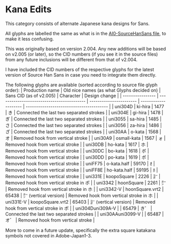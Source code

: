 # Kana Edits

This category consists of alternate Japanese kana designs for Sans.

All glyphs are labelled the same as what is in the [AI0-SourceHanSans file](https://github.com/adobe-fonts/source-han-sans/blob/release/Resources/AI0-SourceHanSans), to make it less confusing.

This was originally based on version 2.004. Any new additions will be based on v2.005 (or later), so the CID numbers (if you see it in the source files) from any future inclusions will be different from that of v2.004.

I have included the CID numbers of the respective glyphs for the latest version of Source Han Sans in case you need to integrate them directly.

The following glyphs are available (sorted according to source file glyph order):
| Production name  | Old nice names (as what Glyphs decided on) | Sans CID (as of v2.005) | Character            | Design change                            |
| ---------------- | ------------------------------------------ | ----------------------- | -------------------- | ---------------------------------------- |
| uni304D          | ki-hira                                    | 1477                    | き                    | Connected the last two separated strokes |
| uni304E          | gi-hira                                    | 1478                    | ぎ                    | Connected the last two separated strokes |
| uni3055          | sa-hira                                    | 1485                    | さ                    | Connected the last two separated strokes |
| uni3056          | za-hira                                    | 1486                    | ざ                    | Connected the last two separated strokes |
| uni30AA          | o-kata                                     | 1568                    | オ                    | Removed hook from vertical stroke        |
| uni30A9          | osmall-kata                                | 1567                    | ォ                    | Removed hook from vertical stroke        |
| uni30DB          | ho-kata                                    | 1617                    | ホ                    | Removed hook from vertical stroke        |
| uni30DC          | bo-kata                                    | 1618                    | ボ                    | Removed hook from vertical stroke        |
| uni30DD          | po-kata                                    | 1619                    | ポ                    | Removed hook from vertical stroke        |
| uniFF75          | o-kata.half                                | 59170                   | ｵ                    | Removed hook from vertical stroke        |
| uniFF8E          | ho-kata.half                               | 59195                   | ﾎ                    | Removed hook from vertical stroke        |
| uni331E          | koopoSquare                                | 2226                    | ㌞                    | Removed hook from vertical stroke in ポ   |
| uni3342          | hoonSquare                                 | 2261                    | ㍂                    | Removed hook from vertical stroke in ホ   |
| uni3342-V        | hoonSquare.vrt2                            | 65438                   | ㍂ (vertical version) | Removed hook from vertical stroke in ホ   |
| uni331E-V        | koopoSquare.vrt2                           | 65403                   | ㌞ (vertical version) | Removed hook from vertical stroke in ポ   |
| uni304Duni309A-V |                                            | 65479                   | き゜                   | Connected the last two separated strokes |
| uni30AAuni3099-V |                                            | 65487                   | オ゛                   | Removed hook from vertical stroke        |

More to come in a future update, specifically the extra square katakana symbols not covered in Adobe-Japan1-3.